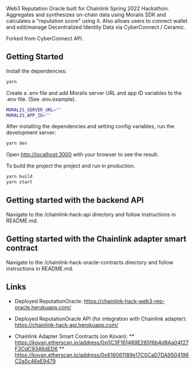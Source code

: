Web3 Reputation Oracle built for Chainlink Spring 2022 Hackathon. Aggregates and synthesizes on-chain data using Moralis SDK and calculates a "reputation score" using it. Also allows users to connect wallet and edit/manage Decentralized Identity Data via CyberConnect / Ceramic.

Forked from CyberConnect API.

## Getting Started

Install the dependencies:

```bash
yarn
```

Create a .env file and add Moralis server URL and app ID variables to the .env file. (See .env.example).

```bash
MORALIS_SERVER_URL=""
MORALIS_APP_ID=""
```

After installing the dependencies and setting config variables, run the development server:

```bash
yarn dev
```

Open [http://localhost:3000](http://localhost:3000) with your browser to see the result.

To build the project the project and run in production.

```bash
yarn build
yarn start
```

## Getting started with the backend API

Navigate to the /chainlink-hack-api directory and follow instructions in README.md.

## Getting started with the Chainlink adapter smart contract

Navigate to the /chainlink-hack-oracle-contracts directory and follow instructions in README.md.


## Links

* Deployed ReputationOracle: https://chainlink-hack-web3-rep-oracle.herokuapp.com/

* Deployed ReputationOracle API (for integration with Chainlink adapter): https://chainlink-hack-api.herokuapp.com/

* Chainlink Adapter Smart Contracts (on Kovan):
** https://kovan.etherscan.io/address/0x0C3F161489E265f6b4d8Aa04f27F3CdC9346dED6
** https://kovan.etherscan.io/address/0x616061189e17C0CaD7DA9504196C2a5c46eE9479
